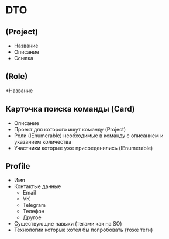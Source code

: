 # DTO

## (Project)
* Название
* Описание
* Ссылка

## (Role)
*Название

## Карточка поиска команды (Card)
* Описание
* Проект для которого ищут команду (Project)
* Роли (IEnumerable<Role>) необходимые в команду с описанием и указанием количества
* Участники которые уже присоеденились (IEnumerable<Profile>)

## Profile
* Имя
* Контактые данные
  * Email
  * VK
  * Telegram
  * Телефон
  * Другое
* Существующие навыки (тегами как на SO)
* Технологии которые хотел бы попробовать (тоже теги)
